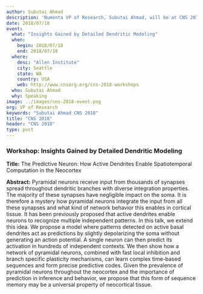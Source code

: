 ```yaml
---
author: Subutai Ahmad
description: 'Numenta VP of Research, Subutai Ahmad, will be at CNS 2018 hosting two workshops about detailed dendritic modeling and computational models of visual cortex. CNS 2018 will be held at the Allen Institute in Seattle, WA.'
date: 2018/07/18
event:
  what: "Insights Gained by Detailed Dendritic Modeling"
  when:
    begin: 2018/07/18
    end: 2018/07/18
  where:
    desc: "Allen Institute"
    city: Seattle
    state: WA
    country: USA
    web: http://www.cnsorg.org/cns-2018-workshops
  who: Subutai Ahmad
  why: Speaking
image: ../images/cns-2018-event.png
org: VP of Research
keywords: "Subutai Ahmad CNS 2018"
title: "CNS 2018"
header: "CNS 2018"
type: post
---
```


### Workshop: Insights Gained by Detailed Dendritic Modeling

<p style="margin-left: 0pt; display: inline">
<b>Title:</b> The Predictive Neuron: How Active Dendrites Enable Spatiotemporal Computation in the Neocortex </p><br>

**Abstract:**
Pyramidal neurons receive input from thousands of synapses spread throughout dendritic branches with diverse integration properties. The majority of these synapses have negligible impact on the soma. It is therefore a mystery how pyramidal neurons integrate the input from all these synapses and what kind of network behavior this enables in cortical tissue. It has been previously proposed that active dendrites enable neurons to recognize multiple independent patterns. In this talk, we extend this idea. We propose a model where patterns detected on active basal dendrites act as predictions by slightly depolarizing the soma without generating an action potential. A single neuron can then predict its activation in hundreds of independent contexts. We then show how a network of pyramidal neurons, combined with fast local inhibition and branch specific plasticity mechanisms, can learn complex time-based sequences and form precise predictive codes. Given the prevalence of pyramidal neurons throughout the neocortex and the importance of prediction in inference and behavior, we propose that this form of sequence memory may be a universal property of neocortical tissue.
